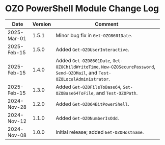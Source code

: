 # OZO PowerShell Module Change Log

|Date|Version|Comment|
|----|-------|-------|
|2025-Mar-01|1.5.1|Minor bug fix in `Get-OZO8601Date`.|
|2025-Feb-15|1.5.0|Added `Get-OZOUserInteractive`.|
|2025-Feb-15|1.4.0|Added `Get-OZO8601Date`, `Get-OZOChildWriteTime`, `New-OZOSecurePassword`, `Send-OZOMail`, and `Test-OZOLocalAdministrator`.|
|2025-Feb-15|1.3.0|Added `Get-OZOFileToBase64`, `Set-OZOBase64ToFile`, and `Test-OZOPath`.|
|2024-Nov-28|1.2.0|Added `Get-OZO64BitPowerShell`.|
|2024-Nov-12|1.1.0|Added `Get-OZONumberIsOdd`.|
|2024-Nov-08|1.0.0|Initial release; added `Get-OZOHostname`.|
